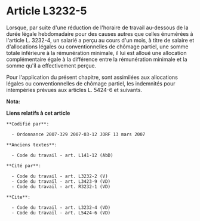 # Article L3232-5

Lorsque, par suite d'une réduction de l'horaire de travail au-dessous de la durée légale hebdomadaire pour des causes autres
que celles énumérées à l'article L. 3232-4, un salarié a perçu au cours d'un mois, à titre de salaire et d'allocations
légales ou conventionnelles de chômage partiel, une somme totale inférieure à la rémunération minimale, il lui est alloué une
allocation complémentaire égale à la différence entre la rémunération minimale et la somme qu'il a effectivement perçue.

Pour l'application du présent chapitre, sont assimilées aux allocations légales ou conventionnelles de chômage partiel, les
indemnités pour intempéries prévues aux articles L. 5424-6 et suivants.

**Nota:**



**Liens relatifs à cet article**

	**Codifié par**:

	  - Ordonnance 2007-329 2007-03-12 JORF 13 mars 2007

	**Anciens textes**:

	  - Code du travail - art. L141-12 (AbD)

	**Cité par**:

	  - Code du travail - art. L3232-2 (V)
	  - Code du travail - art. L3423-9 (VD)
	  - Code du travail - art. R3232-1 (VD)

	**Cite**:

	  - Code du travail - art. L3232-4 (VD)
	  - Code du travail - art. L5424-6 (VD)
